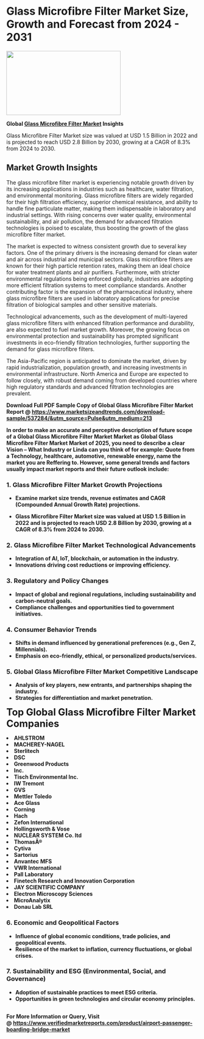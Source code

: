 <H1>Glass Microfibre Filter Market Size, Growth and Forecast from 2024 - 2031</H1><img class="aligncenter size-medium wp-image-584254" src="https://thirdeyenews.in/wp-content/uploads/2024/09/Global-Market-Research-300x168.jpeg" alt="" width="300" height="168" /><p><strong>Global&nbsp;<a href="https://www.marketsizeandtrends.com/download-sample/537284/&amp;utm_source=Pulse&amp;utm_medium=213">Glass Microfibre Filter Market</a> Insights</strong></p><p>Glass Microfibre Filter Market size was valued at USD 1.5 Billion in 2022 and is projected to reach USD 2.8 Billion by 2030, growing at a CAGR of 8.3% from 2024 to 2030.</p><p><h2>Market Growth Insights</h2> <p>The glass microfibre filter market is experiencing notable growth driven by its increasing applications in industries such as healthcare, water filtration, and environmental monitoring. Glass microfibre filters are widely regarded for their high filtration efficiency, superior chemical resistance, and ability to handle fine particulate matter, making them indispensable in laboratory and industrial settings. With rising concerns over water quality, environmental sustainability, and air pollution, the demand for advanced filtration technologies is poised to escalate, thus boosting the growth of the glass microfibre filter market.</p> <p><strong></strong></p> <p>The market is expected to witness consistent growth due to several key factors. One of the primary drivers is the increasing demand for clean water and air across industrial and municipal sectors. Glass microfibre filters are known for their high particle retention rates, making them an ideal choice for water treatment plants and air purifiers. Furthermore, with stricter environmental regulations being enforced globally, industries are adopting more efficient filtration systems to meet compliance standards. Another contributing factor is the expansion of the pharmaceutical industry, where glass microfibre filters are used in laboratory applications for precise filtration of biological samples and other sensitive materials.</p> <p>Technological advancements, such as the development of multi-layered glass microfibre filters with enhanced filtration performance and durability, are also expected to fuel market growth. Moreover, the growing focus on environmental protection and sustainability has prompted significant investments in eco-friendly filtration technologies, further supporting the demand for glass microfibre filters.</p> <p>The Asia-Pacific region is anticipated to dominate the market, driven by rapid industrialization, population growth, and increasing investments in environmental infrastructure. North America and Europe are expected to follow closely, with robust demand coming from developed countries where high regulatory standards and advanced filtration technologies are prevalent.</p> <p><strong></p><p><span class=""><strong>Download Full PDF Sample Copy of Global Glass Microfibre Filter Market Report</strong> @ <a href="https://www.marketsizeandtrends.com/download-sample/537284/&amp;utm_source=Pulse&amp;utm_medium=213" target="_blank">https://www.marketsizeandtrends.com/download-sample/537284/&amp;utm_source=Pulse&amp;utm_medium=213</a></span></p><p>In order to make an accurate and perceptive description of future scope of a Global&nbsp;Glass Microfibre Filter Market Market as Global&nbsp;Glass Microfibre Filter Market Market of 2025, you need to describe a clear Vision &ndash; What Industry or Linda can you think of for example: Quote from a Technology, healthcare, automotive, renewable energy, name the market you are Reffering to. However, some general trends and factors usually impact market reports and their future outlook include:</p><h3>1.&nbsp;<strong>Glass Microfibre Filter Market Growth Projections</strong></h3><ul><li>Examine market size trends, revenue estimates and CAGR (Compounded Annual Growth Rate) projections.</li><li><p>Glass Microfibre Filter Market size was valued at USD 1.5 Billion in 2022 and is projected to reach USD 2.8 Billion by 2030, growing at a CAGR of 8.3% from 2024 to 2030.</p></li></ul><h3>2.&nbsp;<strong>Glass Microfibre Filter Market Technological Advancements</strong></h3><ul><li>Integration of AI, IoT, blockchain, or automation in the industry.</li><li>Innovations driving cost reductions or improving efficiency.</li></ul><h3>3.&nbsp;<strong>Regulatory and Policy Changes</strong></h3><ul><li>Impact of global and regional regulations, including sustainability and carbon-neutral goals.</li><li>Compliance challenges and opportunities tied to government initiatives.</li></ul><h3>4.&nbsp;<strong>Consumer Behavior Trends</strong></h3><ul><li>Shifts in demand influenced by generational preferences (e.g., Gen Z, Millennials).</li><li>Emphasis on eco-friendly, ethical, or personalized products/services.</li></ul><h3>5.&nbsp;<strong>Global Glass Microfibre Filter Market Competitive Landscape</strong></h3><ul><li>Analysis of key players, new entrants, and partnerships shaping the industry.</li><li>Strategies for differentiation and market penetration.</li></ul><p data-pm-slice="1 1 []"><span style="color: inherit; font-family: inherit; font-size: 25px;">Top Global Glass Microfibre Filter Market Companies</span></p><div class="" data-test-id=""><p><li>AHLSTROM</li><li> MACHEREY-NAGEL</li><li> Sterlitech</li><li> DSC</li><li> Greenwood Products</li><li> Inc.</li><li> Tisch Environmental Inc.</li><li> IW Tremont</li><li> GVS</li><li> Mettler Toledo</li><li> Ace Glass</li><li> Corning</li><li> Hach</li><li> Zefon International</li><li> Hollingsworth & Vose</li><li> NUCLEAR SYSTEM Co. ltd</li><li> ThomasÂ®</li><li> Cytiva</li><li> Sartorius</li><li> Anvantec MFS</li><li> VWR International</li><li> Pall Laboratory</li><li> Finetech Research and Innovation Corporation</li><li> JAY SCIENTIFIC COMPANY</li><li> Electron Microscopy Sciences</li><li> MicroAnalytix</li><li> Donau Lab SRL</li></p></div><h3>6.&nbsp;<strong>Economic and Geopolitical Factors</strong></h3><ul><li>Influence of global economic conditions, trade policies, and geopolitical events.</li><li>Resilience of the market to inflation, currency fluctuations, or global crises.</li></ul><h3>7.&nbsp;<strong>Sustainability and ESG (Environmental, Social, and Governance)</strong></h3><ul><li>Adoption of sustainable practices to meet ESG criteria.</li><li>Opportunities in green technologies and circular economy principles.</li></ul><h2><strong style="font-size: 14px;">For More Information or Query, Visit @&nbsp;</strong><a style="background-color: #ffffff; font-size: 14px;" href="https://www.marketsizeandtrends.com/report/glass-microfibre-filter-market/" target="_blank">https://www.verifiedmarketreports.com/product/airport-passenger-boarding-bridge-market</a></h2>
